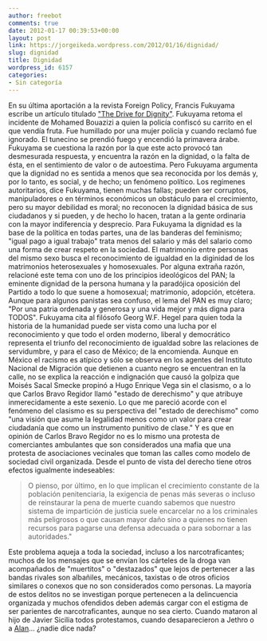 ```yaml
---
author: freebot
comments: true
date: 2012-01-17 00:39:53+00:00
layout: post
link: https://jorgeikeda.wordpress.com/2012/01/16/dignidad/
slug: dignidad
title: Dignidad
wordpress_id: 6157
categories:
- Sin categoría
---
```


En su última aportación a la revista Foreign Policy, Francis Fukuyama escribe un artículo titulado ["The Drive for Dignity"](http://www.foreignpolicy.com/articles/2012/01/12/the_drive_for_dignity). Fukuyama retoma el incidente de Mohamed Bouazizi a quien la policía confiscó su carrito en el que vendía fruta. Fue humillado por una mujer policía y cuando reclamó fue ignorado. El tunecino se prendió fuego y encendió la primavera árabe.
Fukuyama se cuestiona la razón por la que este acto provocó tan desmesurada respuesta, y encuentra la razón en la dignidad, o la falta de ésta, en el sentimiento de valor o de autoestima. Pero Fukuyama argumenta que la dignidad no es sentida a menos que sea reconocida por los demás y, por lo tanto, es social, y de hecho; un fenómeno político. 
Los regímenes autoritarios, dice Fukuyama, tienen muchas fallas; pueden ser corruptos, manipuladores o en términos económicos un obstáculo para el crecimiento, pero su mayor debilidad es moral; no reconocen la dignidad básica de sus ciudadanos y si pueden, y de hecho lo hacen, tratan a la gente ordinaria con la mayor indiferencia y desprecio. 
Para Fukuyama la dignidad es la base de la política en todas partes, una de las banderas del feminismo; "igual pago a igual trabajo" trata menos del salario y más del salario como una forma de crear respeto en la sociedad. El matrimonio entre personas del mismo sexo busca el reconocimiento de igualdad en la diginidad de los matrimonios heterosexuales y homosexuales. 
Por alguna extraña razón, relacioné este tema con uno de los principios ideológicos del PAN; la eminente dignidad de la persona humana y la paradójica oposición del Partido a todo lo que suene a homosexual; matrimonio, adopción, etcétera. Aunque para algunos panistas sea confuso, el lema del PAN es muy claro; "Por una patria ordenada y generosa y una vida mejor y más digna para TODOS".
Fukuyama cita al filósofo Georg W.F. Hegel para quien toda la historia de la humanidad puede ser vista como una lucha por el reconocimiento y que todo el orden moderno, liberal y democrático representa el triunfo del reconocimiento de igualdad sobre las relaciones de servidumbre, y para el caso de México; de la encomienda. 
Aunque en México el racísmo es atípico y sólo se observa en los agentes del Instituto Nacional de Migración que detienen a cuanto negro se encuentran en la calle, no se explica la reacción e indignación que causó la golpiza que Moisés Sacal Smecke propinó a Hugo Enrique Vega  sin el clasismo, o a lo que Carlos Bravo Regidor llamó "estado de derechismo" y que atribuye inmerecidamente a este sexenio. 
Lo que me pareció acorde con el fenómeno del clasismo es su perspectiva del "estado de derechismo" como "una visión que asume la legalidad menos como un valor para crear ciudadanía que como un instrumento punitivo de clase."
Y es que en opinión de Carlos Bravo Regidor no es lo mismo una protesta de comerciantes ambulantes que son considerados una mafia que una protesta de asociaciones vecinales que toman las calles como modelo de sociedad civil organizada. 
Desde el punto de vista del derecho tiene otros efectos igualmente indeseables:




<blockquote>

O pienso, por último, en lo que implican el crecimiento constante de la población penitenciaria, la exigencia de penas más severas o incluso de reinstaurar la pena de muerte cuando sabemos que nuestro sistema de impartición de justicia suele encarcelar no a los criminales más peligrosos o que causan mayor daño sino a quienes no tienen recursos para pagarse una defensa adecuada o para sobornar a las autoridades."</blockquote>



Este problema aqueja a toda la sociedad, incluso a los narcotraficantes; muchos de los mensajes que se envían los cárteles de la droga van acompañados de "muertitos" o "destazados" que lejos de pertenecer a las bandas rivales son albañiles, mecánicos, taxistas o de otros oficios similares o conexos que no son considerados como personas.
La mayoría de estos delitos no se investigan porque pertenecen a la delincuencia organizada y muchos ofendidos deben además cargar con el estigma de ser parientes de narcotraficantes, aunque no sea cierto. 
Cuando mataron al hijo de Javier Sicilia todos protestamos, cuando desaparecieron a Jethro o a [Alan](http://www.jorgeikeda.com/wordpress/?p=3283)... ¿nadie dice nada?


